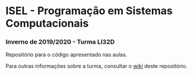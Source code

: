 # ISEL - Programação em Sistemas Computacionais
### Inverno de 2019/2020 - Turma LI32D

Repositório para o código apresentado nas aulas.

Para outras informações sobre a turma, consultar o [wiki](../../wiki) deste repositório.
